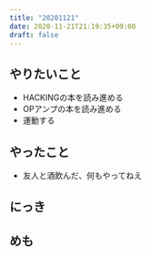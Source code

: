 ```yaml
---
title: "20201121"
date: 2020-11-21T21:19:35+09:00
draft: false
---
```


## やりたいこと
* HACKINGの本を読み進める
* OPアンプの本を読み進める
* 運動する

## やったこと
* 友人と酒飲んだ、何もやってねえ

## にっき

## めも
